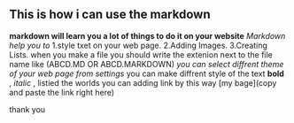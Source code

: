 ## This is how i can use the markdown ##
**markdown will learn you a lot of things to do it on your website** 
*Markdown help you to*
1.style txet on your web page.
2.Adding Images.
3.Creating Lists.
when you make a file you should write the extenion next to the file name like (ABCD.MD OR ABCD.MARKDOWN)
*you can select diffrent theme of your web page from settings*
you can make diffrent style of the text **bold** , *italic* , listied the worlds 
you can adding link by this way [my bage](copy and paste the link right here)

thank you
 

